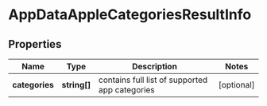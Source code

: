# AppDataAppleCategoriesResultInfo

## Properties

| Name | Type | Description | Notes |
|------------ | ------------- | ------------- | -------------|
**categories** | **string[]** | contains full list of supported app categories |[optional]|